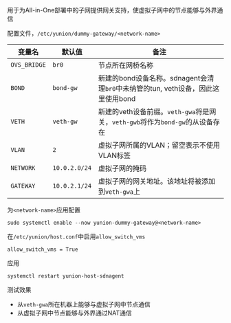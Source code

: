 用于为All-in-One部署中的子网提供网关支持，使虚拟子网中的节点能够与外界通信

配置文件，`/etc/yunion/dummy-gateway/<network-name>`

| 变量名  | 默认值 | 备注 |
| ------- | ------ | ---- |
| `OVS_BRIDGE`  | `br0`  |  节点所在网桥名称  |
| `BOND`  | `bond-gw`  |  新建的bond设备名称。sdnagent会清理`br0`中未纳管的tun, veth设备，因此这里使用bond  |
| `VETH`  | `veth-gw`  |  新建的veth设备前缀。`veth-gwa`将是网关，`veth-gwb`将作为`bond-gw`的从设备存在  |
| `VLAN`  | `2`  |  虚拟子网所属的VLAN；留空表示不使用VLAN标签  |
| `NETWORK`  | `10.0.2.0/24`  |  虚拟子网的掩码 |
| `GATEWAY`  | `10.0.2.1/24`  |  虚拟子网的网关地址。该地址将被添加到`veth-gwa`上 |

为`<network-name>`应用配置

	sudo systemctl enable --now yunion-dummy-gateway@<network-name>

在`/etc/yunion/host.conf`中启用`allow_switch_vms`

	allow_switch_vms = True

应用

	systemctl restart yunion-host-sdnagent

测试效果

 - 从`veth-gwa`所在机器上能够与虚拟子网中节点通信
 - 从虚拟子网中节点能够与外界通过NAT通信
